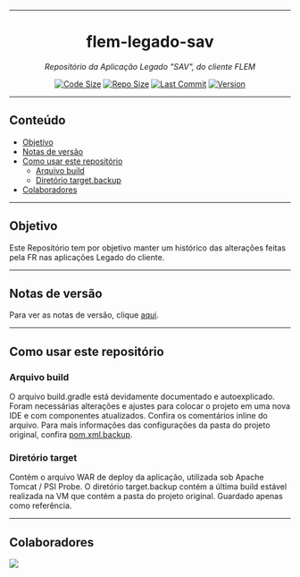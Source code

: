 <hr>
<h1 align="center">flem-legado-sav</h1>
<p align=center><i align="center">Repositório da Aplicação Legado "SAV", do cliente FLEM</i></p>
<div align="center">

<a href="">[![Code Size](https://img.shields.io/github/languages/code-size/frtechdev/flem-legado-sav)](https://github.com/frtechdev/flem-legado-sav)</a>
<a href="">[![Repo Size](https://img.shields.io/github/repo-size/frtechdev/flem-legado-sav)](https://github.com/frtechdev/flem-legado-sav)</a>
<a href="">[![Last Commit](https://img.shields.io/github/last-commit/frtechdev/flem-legado-sav)](https://github.com/frtechdev/flem-legado-sav/)</a>
<a href="">![Version](https://img.shields.io/badge/version-3.0.5-005bff) </a>

</div>
<hr>

## Conteúdo

- [Objetivo](#objetivo)
- [Notas de versão](#notas-de-versão)
- [Como usar este repositório](#como-usar-este-repositório)
  - [Arquivo build](#arquivo-build)
  - [Diretório target.backup](#diretório-target)
- [Colaboradores](#colaboradores)

<hr>

## Objetivo

Este Repositório tem por objetivo manter um histórico das alterações feitas pela FR nas aplicações Legado do cliente.

<hr>

## Notas de versão

Para ver as notas de versão, clique [aqui](https://github.com/frtechdev/flem-legado-sav/blob/master/CHANGELOG.md).

<hr>

## Como usar este repositório

### Arquivo build

O arquivo build.gradle está devidamente documentado e autoexplicado. Foram necessárias alterações e ajustes para colocar o projeto em uma nova IDE e com componentes
atualizados. Confira os comentários inline do arquivo. Para mais informações das configurações da pasta do projeto original, confira [pom.xml.backup](https://github.com/frtechdev/flem-legado-sav/blob/master/pom.xml.backup).

### Diretório target

Contém o arquivo WAR de deploy da aplicação, utilizada sob Apache Tomcat / PSI Probe.
O diretório target.backup contém a última build estável realizada na VM que contém a pasta do projeto original. Guardado apenas como referência.

<hr>

## Colaboradores

<a href="https://github.com/frtechdev/flem-legado-sav/graphs/contributors">
  <img src="https://contrib.rocks/image?repo=frtechdev/flem-legado-sav" />
</a>
